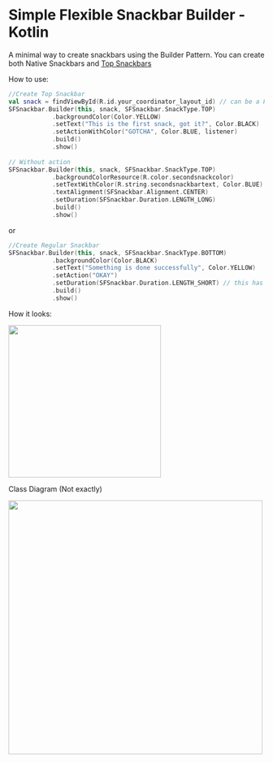 # Simple Flexible Snackbar Builder - Kotlin
A minimal way to create snackbars using the Builder Pattern. 
You can create both Native Snackbars and [Top Snackbars](https://github.com/AndreiD/TSnackBar) 

How to use:

```kotlin
//Create Top Snackbar
val snack = findViewById(R.id.your_coordinator_layout_id) // can be a Frame Layout too
SFSnackbar.Builder(this, snack, SFSnackbar.SnackType.TOP)
            .backgroundColor(Color.YELLOW)
            .setText("This is the first snack, got it?", Color.BLACK)
            .setActionWithColor("GOTCHA", Color.BLUE, listener)
            .build()
            .show()
            
// Without action
SFSnackbar.Builder(this, snack, SFSnackbar.SnackType.TOP)
            .backgroundColorResource(R.color.secondsnackcolor)
            .setTextWithColor(R.string.secondsnackbartext, Color.BLUE)
            .textAlignment(SFSnackbar.Alignment.CENTER)
            .setDuration(SFSnackbar.Duration.LENGTH_LONG)
            .build()
            .show()
```

or

```kotlin
//Create Regular Snackbar
SFSnackbar.Builder(this, snack, SFSnackbar.SnackType.BOTTOM)
            .backgroundColor(Color.BLACK)
            .setText("Something is done successfully", Color.YELLOW)
            .setAction("OKAY")
            .setDuration(SFSnackbar.Duration.LENGTH_SHORT) // this has no effect
            .build()
            .show()
```

How it looks:
<p/>
<img src="https://github.com/mustafatunc/simple_flexible_snackbar_builder/blob/master/app/snackbars_gif.gif" width="300">

<p/>
<p/>

Class Diagram (Not exactly)
<p/>
<img src="https://github.com/mustafatunc/simple_flexible_snackbar_builder/blob/master/app/snackclass.jpg" width="500">
<p/>
<p/>



